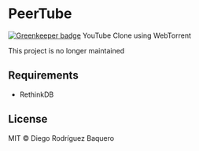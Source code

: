 # PeerTube

[![Greenkeeper badge](https://badges.greenkeeper.io/DiegoRBaquero/PeerTube.svg)](https://greenkeeper.io/)
YouTube Clone using WebTorrent

This project is no longer maintained

## Requirements
- RethinkDB

## License
MIT © Diego Rodríguez Baquero
